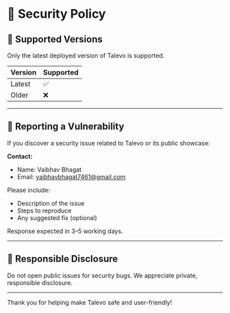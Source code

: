 # 🔐 Security Policy

## 📅 Supported Versions

Only the latest deployed version of Talevo is supported.

| Version | Supported |
|---------|-----------|
| Latest  | ✅         |
| Older   | ❌         |

---

## 🐞 Reporting a Vulnerability

If you discover a security issue related to Talevo or its public showcase:

**Contact:**
- Name: Vaibhav Bhagat
- Email: vaibhavbhagat7461@gmail.com

Please include:
- Description of the issue
- Steps to reproduce
- Any suggested fix (optional)

Response expected in 3–5 working days.

---

## 🧭 Responsible Disclosure

Do not open public issues for security bugs. We appreciate private, responsible disclosure.

---

Thank you for helping make Talevo safe and user-friendly!

